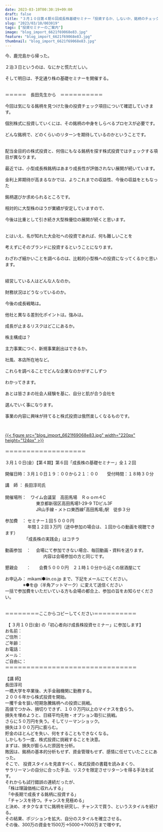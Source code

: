 ```yaml
---
date: 2023-03-10T00:30:19+09:00
draft: false
title: "３月１０日第４期６回成長株基礎セミナー「投資するか、しないか、銘柄のチェック項目」"
slug: "2023/03/10/003019"
tags: ["投資セミナーのご案内"]
image: "blog_import_6621f69068e83.jpg"
feature: "blog_import_6621f69068e83.jpg"
thumbnail: "blog_import_6621f69068e83.jpg"
---
```

<p>今、鹿児島から帰った。<br/><br/>２泊３日というのは、なにかと慌ただしい。<br/><br/>そして明日は、予定通り株の基礎セミナーを開催する。<br/><br/><br/>＝＝＝＝＝　長田先生から　＝＝＝＝＝＝＝＝＝＝<br/><br/>今回は気になる銘柄を見つけた後の投資チェック項目について確認していきます。<br/><br/>個別株式に投資していくには、その銘柄の中身をしらべるプロセスが必要です。<br/><br/>どんな銘柄で、どのくらいのリターンを期待しているのかということです。<br/><br/><br/>配当金目的の株式投資と、何倍にもなる銘柄を探す株式投資ではチェックする項目が異なります。<br/><br/>最近では、小型成長株銘柄はあまり成長性が評価されない展開が続いています。<br/><br/>金利上昇期待が高まるなかでは、よりこれまでの収益性、今後の収益をともなった<br/><br/>銘柄選びか求められるところです。<br/><br/>相対的に大型株のほうが業績が安定していますので、<br/><br/>今後は比重として引き続き大型株優位の展開が続くと思います。<br/><br/><br/>とはいえ、名が知れた大会社への投資であれば、何も難しいことを<br/><br/>考えずにそのブランドに投資するということになります。<br/><br/>わざわざ細かいことを調べるのは、比較的小型株への投資になってくるかと思います。<br/><br/><br/>経営している人はどんな人なのか。<br/><br/>財務状況はどうなっているのか。<br/><br/>今後の成長戦略は。<br/><br/>他社と異なる差別化ポイントは。強みは。<br/><br/>成長が止まるリスクはどこにあるか。<br/><br/>株主構成は？<br/><br/>主力事業につぐ、新規事業創出はできるか。<br/><br/>社風、本店所在地など。<br/><br/>これらを調べることでどんな企業なのかがすこしずつ<br/><br/>わかってきます。<br/><br/>あとは皆さまの社会人経験を基に、自分と肌が合う会社を<br/><br/>選んでいく事になります。<br/><br/>事業の内容に興味が持てると株式投資は俄然楽しくなるものです。</p><p> </p><p><a href="blog_import_6621f69068e83.jpg">{{< figure src="blog_import_6621f69068e83.jpg" width="220px" height="124px" >}}</a><br/><br/>＝＝＝＝＝＝＝＝＝＝＝＝＝＝＝＝＝＝＝<br/><br/>３月１０日(金）【第４期】第６回「成長株の基礎セミナー」全１２回<br/><br/>開催日時：３月１０日１９：００から２１：００　　受付時間：１８時３０分<br/><br/>講　師 ： 長田淳司氏<br/> 　　　　　　<br/>開催場所：　ワイム会議室　高田馬場　Ｒｏｏｍ４C<br/>　　　　　　　 東京都新宿区高田馬場1-29-9 TDビル3F<br/>　　　　　　　 JR山手線・メトロ東西線｢高田馬場｣駅　徒歩３分<br/><br/>参加費　： セミナー１回５０００円<br/>　　　　　 年間１２回３万円（途中参加の場合は、１回からの動画を視聴できます）　　　　　 <br/>　　　　　「成長株の実践会」はコチラ<br/><br/>動画参加　：　 会場にて参加できない場合、毎回動画・資料を送ります。<br/>　　　　　　　　　内容は会場参加の方と同じです。<br/> <br/>懇親会　　：　　会費５０００円　２１時１０分から近くの居酒屋にて<br/><br/>お申込み： mikami●iin.co.jp まで、下記をメールにてください。<br/>               ※●を@（半角アットマーク）に変えて送信ください<br/>一括で参加費をいただいている方も会場の都合上、参加の旨をお知らせください。<br/> <br/><br/>＝＝＝＝＝＝＝＝ここからコピーしてください＝＝＝＝＝＝＝＝＝＝<br/><br/> 【 ３月１０日(金) の「初心者向け成長株投資セミナー」に参加します】<br/>お名前：<br/>ご住所：<br/>ご年齢：<br/>お電話：<br/>メール：<br/>ご自由に：<br/>＝＝＝＝＝＝＝＝＝＝＝＝＝＝＝＝＝＝＝＝＝＝＝＝＝＝＝＝＝＝＝<br/><br/>【講 師】<br/>長田淳司 <br/>一橋大学を卒業後、大手金融機関に勤務する。<br/>２００６年から株式投資を開始。<br/>一攫千金を狙い短期急騰銘柄への投資に挑戦。<br/>高値でつかみ、損切りできず、１００万円以上のマイナスを食らう。<br/>損失を埋めようと、日経平均先物・オプション取引に挑戦。<br/>さらに５０万円を失う。そしてリーマンショック。<br/>損失は３００万円に膨らむ。<br/>貯金のほとんどを失い、何をすることもできなくなる。<br/>しかしもう一度、株式投資に挑戦することを決意。<br/>まずは、損失が膨らんだ原因を分析。<br/>敗因は、銘柄の基本的分析もせず、資金管理もせず、感情に任せていたことにあった。<br/>そこで、 投資スタイルを見直すべく、株式投資の書籍を読みまくり、<br/>サラリーマンの自分に合った手法、リスクを限定させリターンを得る手法を試す。<br/>それからも試行錯誤の連続だったが、<br/> 「株は理論価格に収れんする」<br/> 「中長期で成長する銘柄に投資する」<br/> 「チャンスを待つ。チャンスを見極める」<br/>と決め、オタクなまでに銘柄を研究し、チャンスで買う、というスタイルを続ける。<br/>その結果、ポジションを拡大、自分のスタイルを確立させる。<br/>その後、300万の資金を1500万→5000→7000万まで増やす。</p>

